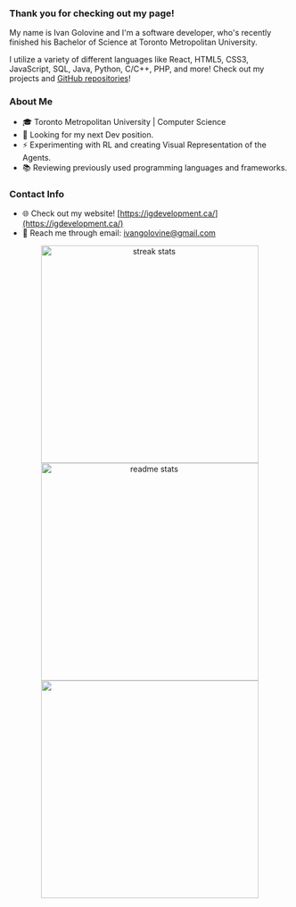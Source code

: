 ### Thank you for checking out my page!

My name is Ivan Golovine and I'm a software developer, who's recently finished his Bachelor of Science at Toronto Metropolitan University.

I utilize a variety of different languages like React, HTML5, CSS3, JavaScript, SQL, Java, Python, C/C++, PHP, and more! Check out my projects and [GitHub repositories](https://github.com/ivangolovine?tab=repositories)!

<!--
- 🔭 I’m currently working on ...
- 🌱 I’m currently learning ...
- 👯 I’m looking to collaborate on ...
- 🤔 I’m looking for help with ...
- 📫 How to reach me: ...
- 😄 Pronouns: ...
- ⚡ Fun fact: ...
- 🔎 I'm looking for ...
-->

### About Me
- 🎓 Toronto Metropolitan University | Computer Science
- 🔎 Looking for my next Dev position. 
- ⚡ Experimenting with RL and creating Visual Representation of the Agents.
- 📚 Reviewing previously used programming languages and frameworks.

### Contact Info
- 🌐 Check out my website! [https://igdevelopment.ca/](https://igdevelopment.ca/)
- 💬 Reach me through email: [ivangolovine@gmail.com](mailto:ivangolovine@gmail.com)


<div align=center>
  <img width=390 src="https://github-readme-streak-stats-salesp07.vercel.app/?user=ivangolovine&count_private=true&theme=react&border_radius=15" alt="streak stats"/>
  <img width=390 src="https://github-readme-stats-salesp07.vercel.app/api?username=ivangolovine&count_private=true&show_icons=true&theme=react&rank_icon=github&border_radius=15" alt="readme stats" />
  <br/>
  <img width=390 align="center" src="https://github-readme-stats.vercel.app/api/top-langs/?username=ivangolovine&exclude_repo=parser_pdf&layout=compact&langs_count=13" />
<br/><br/>
